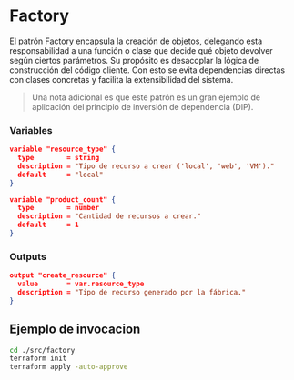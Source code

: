 # Factory

El patrón Factory encapsula la creación de objetos, delegando esta responsabilidad a una función o clase que decide qué objeto devolver según ciertos parámetros.
Su propósito es desacoplar la lógica de construcción del código cliente. Con esto se evita dependencias directas con clases concretas y facilita la extensibilidad del sistema.

> Una nota adicional es que este patrón es un gran ejemplo de aplicación del principio de inversión de dependencia (DIP).

### Variables

```json
variable "resource_type" {
  type        = string
  description = "Tipo de recurso a crear ('local', 'web', 'VM')."
  default     = "local"
}
```

```json
variable "product_count" {
  type        = number
  description = "Cantidad de recursos a crear."
  default     = 1
}
```

### Outputs

```json
output "create_resource" {
  value       = var.resource_type
  description = "Tipo de recurso generado por la fábrica."
}
```

## Ejemplo de invocacion

```bash
cd ./src/factory
terraform init
terraform apply -auto-approve
```
